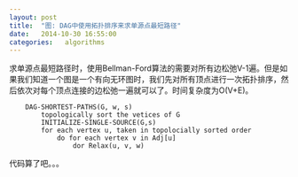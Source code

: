 ```yaml
---
layout: post
title:  "图: DAG中使用拓扑排序来求单源点最短路径"
date:   2014-10-30 16:55:00
categories:   algorithms
---
```


求单源点最短路径时，使用Bellman-Ford算法的需要对所有边松弛V-1遍。但是如果我们知道一个图是一个有向无环图时，我们先对所有顶点进行一次拓扑排序，然后依次对每个顶点连接的边松弛一遍就可以了。时间复杂度为O(V+E)。

```
	DAG-SHORTEST-PATHS(G, w, s)
		topologically sort the vetices of G
		INITIALIZE-SINGLE-SOURCE(G,s)
		for each vertex u, taken in topolocially sorted order
			do for each vertex v in Adj[u]
				dor Relax(u, v, w)
```
代码算了吧。。。